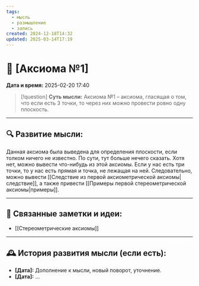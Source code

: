 ```yaml
---
tags:
  - мысль
  - размышление
  - запись
created: 2024-12-18T14:32
updated: 2025-03-14T17:19
---
```


# 💭  [Аксиома №1]

**Дата и время:** 2025-02-20 17:40

> [!question] **Суть мысли:**
> Аксиома №1 – аксиома, гласящая о том, что если есть 3 точки, то через них можно провести ровно одну плоскость.

---

## 🔍 Развитие мысли:

Данная аксиома была выведена для определения плоскости, если толком ничего не известно. По сути, тут больше нечего сказать. Хотя нет, можно вывести что-нибудь из этой аксиомы.
Если у нас есть три точки, то у нас есть прямая и точка, не лежащая на ней.
Следовательно, можно вывести [[Следствие из первой аксиометрической аксиомы|следствие]], а также привести [[Примеры первой стереометрической аксиомы|примеры]].

---

## 🔄 Связанные заметки и идеи:

- [[Стереометрические аксиомы]]

---

## 🕰️ История развития мысли (если есть):

* **[Дата]:**  Дополнение к мысли, новый поворот, уточнение.
* **[Дата]:**  ...